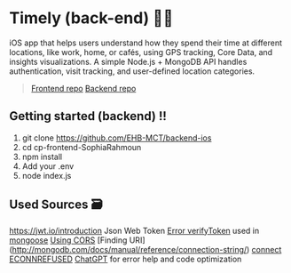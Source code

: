 # Timely (back-end) 🧘‍♂️

iOS app that helps users understand how they spend their time at different locations, like work, home, or cafés, using GPS tracking, Core Data, and insights visualizations. A simple Node.js + MongoDB API handles authentication, visit tracking, and user-defined location categories.

>[Frontend repo](https://github.com/EHB-MCT/werkstuk-ios-mct-2425-SophiaRahmoun)
>[Backend repo](https://github.com/SophiaRahmoun/backend-ios)

## Getting started (backend) !!

1. git clone https://github.com/EHB-MCT/backend-ios 
2. cd cp-frontend-SophiaRahmoun
3. npm install
4. Add your .env
5. node index.js
 

## Used Sources 🗃️
https://jwt.io/introduction Json Web Token
[Error verifyToken](https://stackoverflow.com/questions/77338424/why-is-this-verifytoken-function-never-getting-called) used in 
[mongoose](https://www.mongodb.com/developer/languages/javascript/getting-started-with-mongodb-and-mongoose/) 
[Using CORS](https://expressjs.com/en/resources/middleware/)
[Finding URI] (http://mongodb.com/docs/manual/reference/connection-string/) 
[connect ECONNREFUSED](https://stackoverflow.com/questions/76844862/getting-connect-econnrefused-13000-error-while-sending-post-request-by-axio) 
[ChatGPT](https://chatgpt.com/share/683c4052-de9c-8006-9801-2f89b5d382fb)  for error help and code optimization